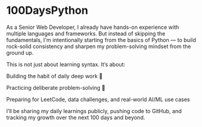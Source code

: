 # 100DaysPython
As a Senior Web Developer, I already have hands-on experience with multiple languages and frameworks.
But instead of skipping the fundamentals, I'm intentionally starting from the basics of Python — to build rock-solid consistency and sharpen my problem-solving mindset from the ground up.

This is not just about learning syntax. It’s about:

Building the habit of daily deep work 🧠

Practicing deliberate problem-solving 🧩

Preparing for LeetCode, data challenges, and real-world AI/ML use cases

I’ll be sharing my daily learnings publicly, pushing code to GitHub, and tracking my growth over the next 100 days and beyond.
